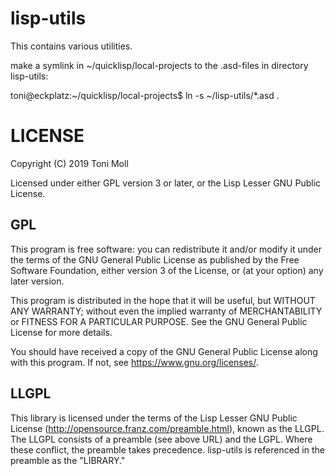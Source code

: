 # lisp-utils

This contains various utilities.

make a symlink in ~/quicklisp/local-projects to the .asd-files in directory lisp-utils:

toni@eckplatz:~/quicklisp/local-projects$ ln -s ~/lisp-utils/*.asd .


# LICENSE

Copyright (C) 2019  Toni Moll

Licensed under either GPL version 3 or later, or the Lisp Lesser GNU Public License.


## GPL

This program is free software: you can redistribute it and/or modify
it under the terms of the GNU General Public License as published by
the Free Software Foundation, either version 3 of the License, or
(at your option) any later version.

This program is distributed in the hope that it will be useful,
but WITHOUT ANY WARRANTY; without even the implied warranty of
MERCHANTABILITY or FITNESS FOR A PARTICULAR PURPOSE.  See the
GNU General Public License for more details.

You should have received a copy of the GNU General Public License
along with this program.  If not, see <https://www.gnu.org/licenses/>.


## LLGPL

This library is licensed under the terms of the Lisp Lesser GNU Public
License (http://opensource.franz.com/preamble.html), known as the
LLGPL. The LLGPL consists of a preamble (see above URL) and the LGPL.
Where these conflict, the preamble takes precedence. lisp-utils is
referenced in the preamble as the "LIBRARY."
